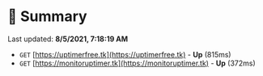 # 📖 Summary
Last updated: **8/5/2021, 7:18:19 AM**

- `GET` [https://uptimerfree.tk](https://uptimerfree.tk) - **Up** (815ms)
- `GET` [https://monitoruptimer.tk](https://monitoruptimer.tk) - **Up** (372ms)
